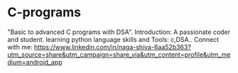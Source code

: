 # C-programs
"Basic to advanced C programs with DSA".
Introduction:
A passionate coder and student.
learning python language 
skills and Tools:
c,DSA..
Connect with me:
https://www.linkedin.com/in/naga-shiva-6aa52b363?utm_source=share&utm_campaign=share_via&utm_content=profile&utm_medium=android_app
